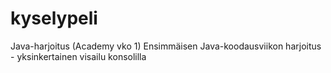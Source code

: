 # kyselypeli
Java-harjoitus (Academy vko 1)
Ensimmäisen Java-koodausviikon harjoitus - yksinkertainen visailu konsolilla
